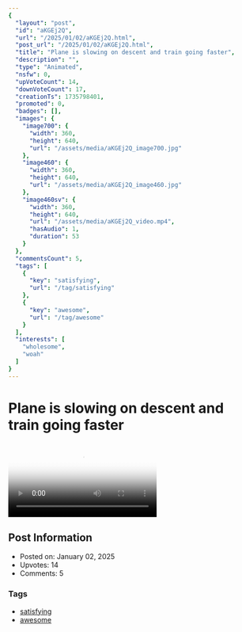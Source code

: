 ```yaml
---
{
  "layout": "post",
  "id": "aKGEj2Q",
  "url": "/2025/01/02/aKGEj2Q.html",
  "post_url": "/2025/01/02/aKGEj2Q.html",
  "title": "Plane is slowing on descent and train going faster",
  "description": "",
  "type": "Animated",
  "nsfw": 0,
  "upVoteCount": 14,
  "downVoteCount": 17,
  "creationTs": 1735798401,
  "promoted": 0,
  "badges": [],
  "images": {
    "image700": {
      "width": 360,
      "height": 640,
      "url": "/assets/media/aKGEj2Q_image700.jpg"
    },
    "image460": {
      "width": 360,
      "height": 640,
      "url": "/assets/media/aKGEj2Q_image460.jpg"
    },
    "image460sv": {
      "width": 360,
      "height": 640,
      "url": "/assets/media/aKGEj2Q_video.mp4",
      "hasAudio": 1,
      "duration": 53
    }
  },
  "commentsCount": 5,
  "tags": [
    {
      "key": "satisfying",
      "url": "/tag/satisfying"
    },
    {
      "key": "awesome",
      "url": "/tag/awesome"
    }
  ],
  "interests": [
    "wholesome",
    "woah"
  ]
}
---
```


# Plane is slowing on descent and train going faster

<video controls playsinline loop poster="/assets/media/aKGEj2Q_image460.jpg">
  <source src="/assets/media/aKGEj2Q_video.mp4" type="video/mp4">
  Your browser does not support the video tag.
</video>

## Post Information

- Posted on: January 02, 2025
- Upvotes: 14
- Comments: 5

### Tags

- [satisfying](/tag/satisfying)
- [awesome](/tag/awesome)

